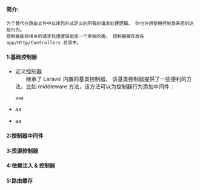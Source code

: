 #### 简介:
    为了替代在路由文件中以闭包形式定义的所有的请求处理逻辑， 你也许想使用控制类来组织这些行为。    
    控制器能将相关的请求处理逻辑组成一个单独的类。 控制器被存放在 app/Http/Controllers 目录中。

#### 1:基础控制器
* 定义控制器  
    &ensp;&ensp;&ensp;&ensp;继承了 Laravel 内置的基类控制器。 该基类控制器提供了一些便利的方法，比如 middleware 方法，该方法可以为控制器行为添加中间件： 

    ```
    aaa
    ```
* aa
* aa


#### 2:控制器中间件


#### 3:资源控制器


#### 4:依赖注入 & 控制器


#### 5:路由缓存